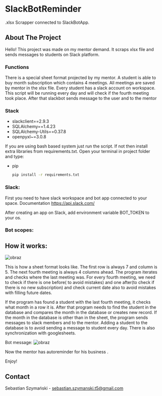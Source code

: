 # SlackBotReminder

.xlsx Scrapper connected to SlackBotApp.


<!-- ABOUT THE PROJECT -->

## About The Project

Hello! This project was made on my mentor demand. It scraps xlsx file and sends messages to students on Slack platform. 

### Functions

There is a special sheet format projected by my mentor. A student is able to buy month subscription which contains 4
meetings. All meetings are saved by mentor in the xlsx file. Every student has a slack account on workspace. This script will
be running every day and will check if the fourth meeting took place. After that slackbot sends message to the user and to
the mentor

### Stack

* slackclient==2.9.3
* SQLAlchemy==1.4.23
* SQLAlchemy-Utils==0.37.8
* openpyxl~=3.0.8

<!-- How to install -->
If you are using bash based system just run the script. If not then install extra libraries from requirements.txt.
Open your terminal in project folder and type:
* pip
  ```sh
  pip install -r requirements.txt
  ```

### Slack:

First you need to have slack workspace and bot app connected to your space. Documentation https://api.slack.com/

After creating an app on Slack, add environment variable BOT_TOKEN to your os.

### Bot scopes:

## How it works:


![obraz](https://user-images.githubusercontent.com/79137973/135668629-ce454dfb-19e9-473a-bb80-8fe674694a02.png)

This is how a sheet format looks like. The first row is always 7 and column is 5. The next fourth meeting is always 4 columns
ahead. The program iterates and checks where the last meeting was. For every fourth meeting, we need to check if there is one
before( to avoid mistakes) and one after(to check if there is no new subscription) and check current date also to avoid
mistakes with filling future dates. 

If the program has found a student with the last fourth meeting, it checks what month in a row it is.
After that program needs to find the student in the database and compares the month in the database or creates new record.
If the month in the database is other than in the sheet, the program sends messages to slack members and to the mentor.
Adding a student to the database is to avoid sending a message to student every day. There is also synchronization with googlesheets.

Bot message:
![obraz](https://user-images.githubusercontent.com/79137973/135146115-203af86e-3795-4db0-a07c-c94561b4dc24.png)


Now the mentor has autoreminder for his business . 

Enjoy!








<!-- CONTACT -->

## Contact

Sebastian Szymański - sebastian.szymanski.t5@gmail.com

